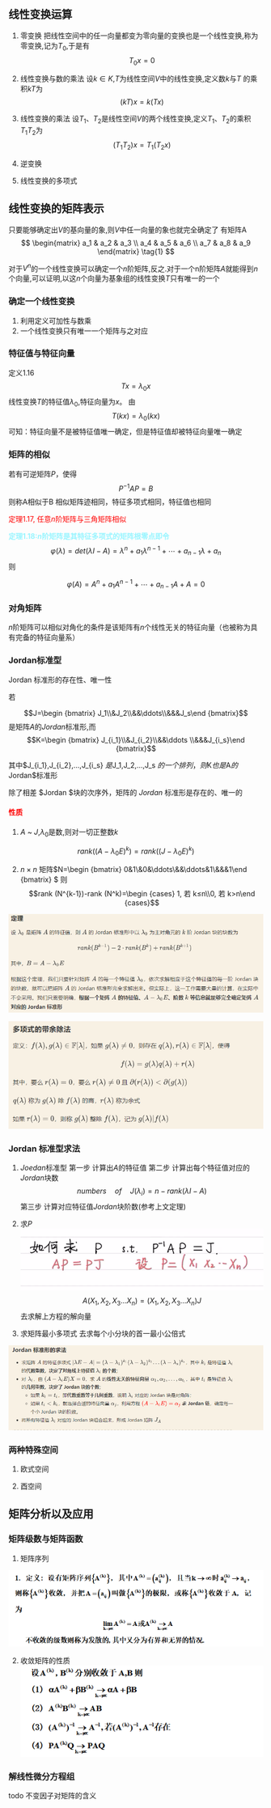 ## 线性变换运算 

1. 零变换
   把线性空间中的任一向量都变为零向量的变换也是一个线性变换,称为零变换,记为$T_0$,于是有
$$T_0x=0 $$

2. 线性变换与数的乘法
   设$k\in K$,$T$为线性空间$V$中的线性变换,定义数$k$与$T$ 的乘积$kT$为
   $$(kT)x=k(Tx)$$

3. 线性变换的乘法
    设$T_1$、$T_2$是线性空间$V$的两个线性变换,定义$T_1$、$T_2$的乘积$T_1$$T_2$为
    $$(T_1T_2)x=T_1(T_2x)$$

4. 逆变换
5. 线性变换的多项式

## 线性变换的矩阵表示

只要能够确定出$V$的基向量的象,则$V$中任一向量的象也就完全确定了
有矩阵A
$$
\begin{matrix}
a_1 & a_2 & a_3 \\
a_4 & a_5 & a_6 \\
a_7 & a_8 & a_9 
\end{matrix} \tag{1}
$$


对于$V^n$的一个线性变换可以确定一个$n$阶矩阵,反之.对于一个n阶矩阵$A$就能得到$n$个向量,可以证明,以这$n$个向量为基象组的线性变换$T$只有唯一的一个

### 确定一个线性变换
1. 利用定义可加性与数乘
2. 一个线性变换只有唯一一个矩阵与之对应

### 特征值与特征向量

定义1.16
$$Tx={\lambda_0}x$$
线性变换$T$的特征值${\lambda_0}$,特征向量为$x$。
由
$$T(kx)={\lambda_0}(kx)$$
可知：特征向量不是被特征值唯一确定，但是特征值却被特征向量唯一确定


### 矩阵的相似

若有可逆矩阵$P$，使得
$${P^{-1}}AP = B$$
则称A相似于B
相似矩阵迹相同，特征多项式相同，特征值也相同


<font color=red>定理1.17, 任意$n$阶矩阵与三角矩阵相似</font>

**<font color=#98F5FF>定理1.18:$n$阶矩阵是其特征多项式的矩阵根零点即令</font>**
$$\varphi(\lambda) = det(\lambda I-A) = \lambda^n+a_1\lambda^{n-1}+ \cdots+a_{n-1}\lambda+a_n$$
则

$$\varphi(A) = A^n+a_1A^{n-1}+ \cdots+a_{n-1}A+A= 0$$ 


### 对角矩阵   

$n$阶矩阵可以相似对角化的条件是该矩阵有$n$个线性无关的特征向量（也被称为具有完备的特征向量系）


### Jordan标准型
Jordan 标准形的存在性、唯一性

若

$$J=\begin {bmatrix} J_1\\&J_2\\&&\ddots\\&&&J_s\end {bmatrix}$$
是矩阵$A$的$Jordan$标准形,而
$$K=\begin {bmatrix} J_{i_1}\\&J_{i_2}\\&&\ddots \\&&&J_{i_s}\end {bmatrix}$$

其中$J_{i_1},J_{i_2},...,J_{i_s}
$是$J_1,J_2,...,J_s
$的一个排列，则$K$也是$A$的$Jordan$标准形

除了相差 $Jordan $块的次序外，矩阵的 $Jordan$ 标准形是存在的、唯一的


#### <font color=red>性质</font>
1.  $A$ ~ $J$,$\lambda_{0}$是数,则对一切正整数$k$

$$rank ((A-\lambda_0E)^k)=rank ((J-\lambda_0E)^k)
$$

2. $n\times n$ 矩阵$N=\begin {bmatrix} 0&1\\&0&\ddots\\&&\ddots&1\\&&&1\end {bmatrix}
$
则
$$rank (N^{k-1})-rank (N^k)=\begin {cases} 1, 若 k≤n\\0, 若 k>n\end {cases}$$


![](2022-10-08-18-36-39.png)

![](2022-10-08-18-48-14.png)
### Jordan 标准型求法
1. $Joedan$标准型
第一步 计算出$A$的特征值
第二步 计算出每个特征值对应的$Jordan$块数
$$
{numbers \quad of\quad J(\lambda_i)} = n-rank(\lambda I - A) 
$$
第三步 计算对应特征值$Jordan$块阶数(参考上文定理)


2. 求$P$
![](2022-10-20-20-54-17.png)
$$
A(X_1 ,X_2,X_3\dots X_n) = (X_1 ,X_2,X_3\dots X_n)J
$$
去求解上方程的解向量

3. 求矩阵最小多项式
   去求每个小分块的首一最小公倍式

![](2022-10-08-18-48-52.png)

### 两种特殊空间

1. 欧式空间

2. 酉空间



## 矩阵分析以及应用

### 矩阵级数与矩阵函数
1. 矩阵序列

![](2022-10-19-09-42-31.png)

2. 收敛矩阵的性质
![](2022-10-19-09-43-28.png)



### 解线性微分方程组

todo 不变因子对矩阵的含义



